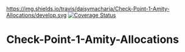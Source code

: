 https://img.shields.io/travis/daisymacharia/Check-Point-1-Amity-Allocations/develop.svg
[![Coverage Status](https://coveralls.io/repos/github/daisymacharia/Check-Point-1-Amity-Allocations/badge.svg?branch=master)](https://coveralls.io/github/daisymacharia/Check-Point-1-Amity-Allocations?branch=master)
# Check-Point-1-Amity-Allocations
